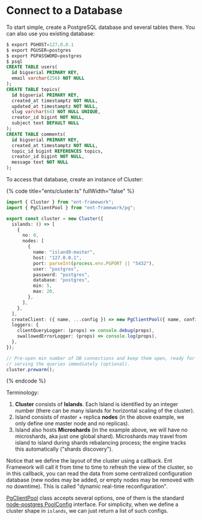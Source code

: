 # Connect to a Database

To start simple, create a PostgreSQL database and several tables there. You can also use you existing database:

```sql
$ export PGHOST=127.0.0.1
$ export PGUSER=postgres
$ export PGPASSWORD=postgres
$ psql
CREATE TABLE users(
  id bigserial PRIMARY KEY,
  email varchar(256) NOT NULL
);
CREATE TABLE topics(
  id bigserial PRIMARY KEY,
  created_at timestamptz NOT NULL,
  updated_at timestamptz NOT NULL,
  slug varchar(64) NOT NULL UNIQUE,
  creator_id bigint NOT NULL,
  subject text DEFAULT NULL
);
CREATE TABLE comments(
  id bigserial PRIMARY KEY,
  created_at timestamptz NOT NULL,
  topic_id bigint REFERENCES topics,
  creator_id bigint NOT NULL,
  message text NOT NULL
);
```

To access that database, create an instance of Cluster:

{% code title="ents/cluster.ts" fullWidth="false" %}
```typescript
import { Cluster } from "ent-framework";
import { PgClientPool } from "ent-framework/pg";

export const cluster = new Cluster({
  islands: () => [
    {
      no: 0,
      nodes: [
        {
          name: "island0-master",
          host: "127.0.0.1",
          port: parseInt(process.env.PGPORT || "5432"),
          user: "postgres",
          password: "postgres",
          database: "postgres",
          min: 5,
          max: 20,
        },
      ],
    },
  ],
  createClient: ({ name, ...config }) => new PgClientPool({ name, config }),
  loggers: {
    clientQueryLogger: (props) => console.debug(props),
    swallowedErrorLogger: (props) => console.log(props),
  },
});

// Pre-open min number of DB connections and keep them open, ready for
// serving the queries immediately (optional).
cluster.prewarm();
```
{% endcode %}

Terminology:

1. **Cluster** consists of **Islands**. Each Island is identified by an integer number (there can be many islands for horizontal scaling of the cluster).
2. Island consists of master + replica **nodes** (in the above example, we only define one master node and no replicas).&#x20;
3. Island also hosts **Microshards** (in the example above, we will have no microshards, aka just one global shard). Microshards may travel from island to island during shards rebalancing process; the engine tracks this automatically ("shards discovery").

Notice that we define the layout of the cluster using a callback. Ent Framework will call it from time to time to refresh the view of the cluster, so in this callback, you can read the data from some centralized configuration database (new nodes may be added, or empty nodes may be removed with no downtime). This is called "dynamic real-time reconfiguration".

[PgClientPool](https://github.com/clickup/ent-framework/blob/main/docs/classes/PgClientPool.md) class accepts several options, one of them is the standard [node-postgres PoolConfig](https://node-postgres.com/apis/pool) interface. For simplicity, when we define a cluster shape in `islands`, we can just return a list of such configs.
